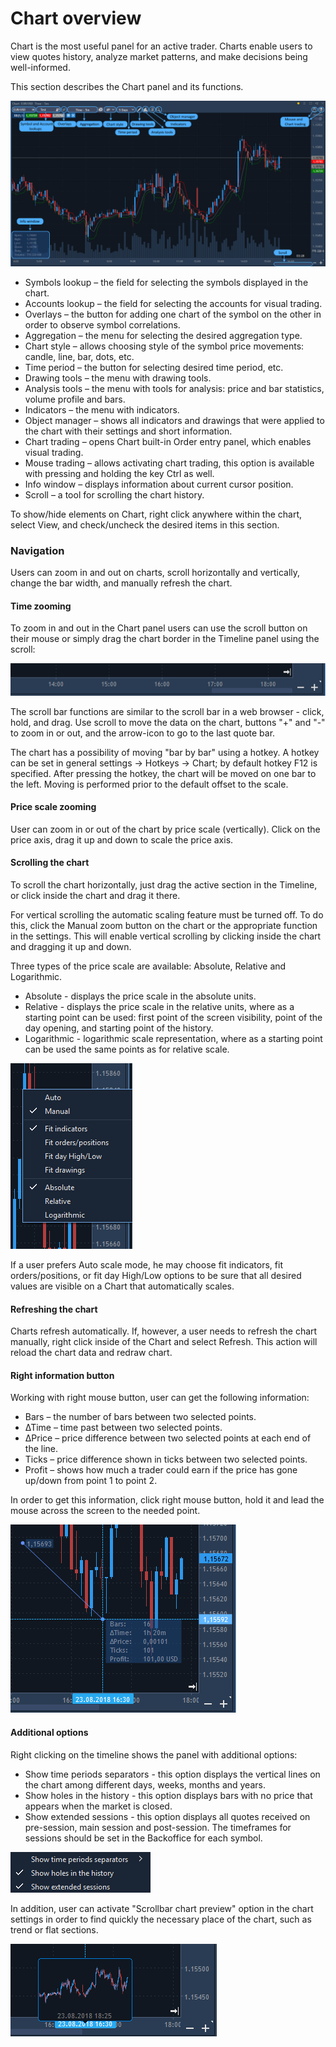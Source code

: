 # Chart overview


Chart is the most useful panel for an active trader. Charts enable users to view quotes history, analyze market patterns, and make decisions being well-informed.

This section describes the Chart panel and its functions.

![](../../../.gitbook/assets/1%20%286%29.png)

* Symbols lookup – the field for selecting the symbols displayed in the chart.
* Accounts lookup – the field for selecting the accounts for visual trading.
* Overlays – the button for adding one chart of the symbol on the other in order to observe symbol correlations.
* Aggregation – the menu for selecting the desired aggregation type.
* Chart style – allows choosing style of the symbol price movements: candle, line, bar, dots, etc.
* Time period – the button for selecting desired time period, etc.
* Drawing tools – the menu with drawing tools.
* Analysis tools – the menu with tools for analysis: price and bar statistics, volume profile and bars.
* Indicators – the menu with indicators.
* Object manager – shows all indicators and drawings that were applied to the chart with their settings and short information.
* Chart trading – opens Chart built-in Order entry panel, which enables visual trading.
* Mouse trading – allows activating chart trading, this option is available with pressing and holding the key Ctrl as well.
* Info window – displays information about current cursor position.
* Scroll – a tool for scrolling the chart history.

To show/hide elements on Chart, right click anywhere within the chart, select View, and check/uncheck the desired items in this section.

### Navigation


Users can zoom in and out on charts, scroll horizontally and vertically, change the bar width, and manually refresh the chart.

#### **Time zooming**

To zoom in and out in the Chart panel users can use the scroll button on their mouse or simply drag the chart border in the Timeline panel using the scroll:

![](../../../.gitbook/assets/2%20%284%29.png)

The scroll bar functions are similar to the scroll bar in a web browser - click, hold, and drag. Use scroll to move the data on the chart, buttons "+" and "-" to zoom in or out, and the arrow-icon to go to the last quote bar.

The chart has a possibility of moving "bar by bar" using a hotkey. A hotkey can be set in general settings -&gt; Hotkeys -&gt; Chart; by default hotkey F12 is specified. After pressing the hotkey, the chart will be moved on one bar to the left. Moving is performed prior to the default offset to the scale.

#### **Price scale zooming**

User can zoom in or out of the chart by price scale \(vertically\). Click on the price axis, drag it up and down to scale the price axis.

#### **Scrolling the chart**

To scroll the chart horizontally, just drag the active section in the Timeline, or click inside the chart and drag it there.

For vertical scrolling the automatic scaling feature must be turned off. To do this, click the Manual zoom button on the chart or the appropriate function in the settings. This will enable vertical scrolling by clicking inside the chart and dragging it up and down.

Three types of the price scale are available: Absolute, Relative and Logarithmic.

* Absolute - displays the price scale in the absolute units.
* Relative - displays the price scale in the relative units, where as a starting point can be used: first point of the screen visibility, point of the day opening, and starting point of the history.
* Logarithmic - logarithmic scale representation, where as a starting point can be used the same points as for relative scale.

![](../../../.gitbook/assets/3.png)


If a user prefers Auto scale mode, he may choose fit indicators, fit orders/positions, or fit day High/Low options to be sure that all desired values are visible on a Chart that automatically scales.

#### **Refreshing the chart**

Charts refresh automatically. If, however, a user needs to refresh the chart manually, right click inside of the Chart and select Refresh. This action will reload the chart data and redraw chart.

#### **Right information button**

Working with right mouse button, user can get the following information:

* Bars – the number of bars between two selected points.
* ∆Time – time past between two selected points.
* ∆Price – price difference between two selected points at each end of the line.
* Ticks – price difference shown in ticks between two selected points.
* Profit – shows how much a trader could earn if the price has gone up/down from point 1 to point 2.

In order to get this information, click right mouse button, hold it and lead the mouse across the screen to the needed point.

![](../../../.gitbook/assets/4%20%289%29.png)

#### **Additional options**

Right clicking on the timeline shows the panel with additional options:

* Show time periods separators - this option displays the vertical lines on the chart among different days, weeks, months and years.
* Show holes in the history - this option displays bars with no price that appears when the market is closed.
* Show extended sessions - this option displays all quotes received on pre-session, main session and post-session. The timeframes for sessions should be set in the Backoffice for each symbol.

![](../../../.gitbook/assets/5%20%287%29.png)


In addition, user can activate "Scrollbar chart preview" option in the chart settings in order to find quickly the necessary place of the chart, such as trend or flat sections.

![](../../../.gitbook/assets/6%20%2810%29.png)



